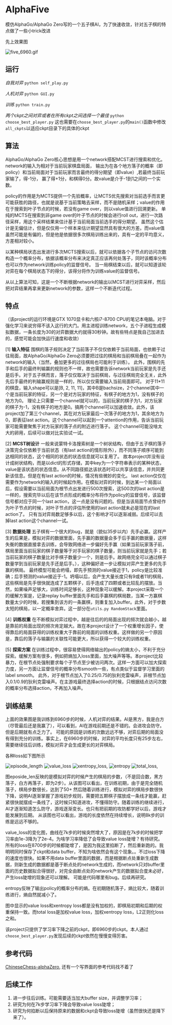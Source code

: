 # AlphaFive
模仿AlphaGo/AlphaGo Zero写的一个五子棋AI，为了快速收敛，针对五子棋的特点做了一些小trick改进

先上效果图

![five_6960.gif](https://github.com/GuoYi0/alphaFive/blob/master/tmp/five_6960.gif)

## 运行
*自我对弈* `python self_play.py`

*人机对弈* `python GUI.py`

*训练* `python train.py`

*两个ckpt之间对弈或者在所有ckpt之间选择一个最佳* `python choose_best_player.py`
这也需要在`choose_best_player.py`的`main()`函数中修改`all_ckpts`以适应ckpt目录下的具体的ckpt

## 算法
AlphaGo/AlphaGo Zero核心思想是用一个network搭配MCST进行搜索和优化。network的输入为相对于当前玩家棋盘局面，
输出为在各个地方落子的概率（即policy）和当前局面对于当前玩家而言最终的得分期望（即value）,若最终当前玩家输了，得-1分，
赢了得+1分，和棋得0分。故value是介于-1到1之间的一个实数。

policy的作用是为MCTS提供一个先验概率，让MCTS优先搜索对当前选手而言更可能获胜的路径，也就是说基于当前策略去采样，而不是随机采样；value的作用在于搜索到叶子节点的时候，若没有game over，则以value值进行回溯更新。
单纯的MCTS在搜索到非game over的叶子节点的时候会进行roll out，进行一次路径采样，用这个采样结果来估计基于当前局面当前选手的得分期望。
虽然这个估计是无偏估计，但是仅仅用一个样本来估计期望显然具有很大的方差。而value值虽然可能是有偏的，但是他是依据很多次棋局训练出来的，具有一定的平均意义，方差相对较小。

以某种棋局状态出发进行多次MCTS搜索以后，就可以依据各个子节点的访问次数构造一个概率分布，依据该概率分布来决定真正应该再何处落子，同时该概率分布也可以作为network训练policy的监督信号。
当一局棋结束以后，就可以知道该轮对弈在每个棋局状态下的得分，该得分将作为训练value的监督信号。

从以上算法可知，这是一个不断根据network的输出以MCST进行对弈采样，然后把对弈结果再拿来更新network的参数，这样一个不断迭代过程。

## 特点
（该project的运行环境是GTX 1070显卡和六核i7-8700 CPU的笔记本电脑。对于强化学习来说穷得不该入这行的大门。用主进程训练network，五个子进程生成模拟数据，一条长度为30的对弈数据大约就得30秒钟。故有些特点是我自己加进去的，感觉可能会加快运行速度和收敛）

[1] **输入特征**  围棋的落子规则决定了当前落子不仅仅依赖于当前局面，也依赖于过往局面，故AlphaGo/AlphaGo Zero必须要把过往的棋局和当前棋局叠在一起作为network的输入（当然，叠加更多的过往棋局也可能利于训练）。
此外，围棋的先手和后手的最终判输赢的规则也不一样，故也需要告诉network当前玩家是先手还是后手。对于五子棋而言，落子仅仅取决于当前棋局，与过往棋局完全无关，此外先后手最终的判输赢规则是一样的，所以仅仅需要输入当前局面即可。
对于11*11的棋盘，输入shape可以是[B, 2, 11, 11]，其中B是bachsize，2个channel其中一个是当前玩家的特征，另一个是对方玩家的特征，有棋子的地方为1，没有棋子的地方为0。
理论上只需要一个channel就可以的，当前玩家的棋子为1，对方玩家的棋子为-1，没有棋子的地方是0。搞两个channel可以加速收敛。此外，该project加了第三个channel，其在对方玩家最后一次落子的地方为1，其余地方为0，即表征last action。这个channel可以起到一个attention的作用，告诉当前玩家可能需要聚焦于对方玩家的落子点的附近进行落子。
这个channel可能没啥太大的卵用，后续可以做对比实验试一试。

[2] **MCST树设计**  一般来说蒙特卡洛搜索树是一个树状结构，但由于五子棋的落子决策完全仅依赖于当前状态（有last action的情形除外），而不同落子顺序可能到达相同的状态，这个相同的状态的状态信息就可以复用了。
故本project并没有设计成树状结构，而是以dict的形式存储，其中key为一个字符串表示的某种状态，value是该状态的状态信息。从不同路径抵达该状态时可以共享该信息，并共同更新该信息。但是在有last action的时候，情况有些微妙的变化。
last action仅仅在需要作为network的输入的时候起作用。在模拟对弈的时候，到达某一个局面以后，假设需要以当前局面为根节点出发进行500次搜索，这500次的last action是一样的，搜索完毕以后在该节点形成的概率分布将作为policy的监督信号，该监督信号都对应于同一个last action，这一点是没有问题的。但是当该局面节点曾经作为叶子节点的时候，对叶子节点的评估所使用的last action就未必是现在的last action了。
只有当对弈局数足够多以后，这个影响才可以逐渐减弱。后续可以去掉last action这个channel一试。

[3] **数据处理** 五子棋有一个很大的bug，就是（貌似35步以内）先手必赢。这样产生的后果是，模拟对弈的数据里面，先手赢的数据量会多于后手赢的数据量，这样失衡的数据直接拿去训练，会导致网络进一步偏好先手赢（如果当前玩家落子前，棋局里面当前玩家的棋子数量等于对手玩家的棋子数量，则当前玩家就是先手；若当前玩家的棋子数量比对手棋子数量少一个，则是后手。故网络完全可以通过棋子数量学到当前玩家是先手还是后手。），这种偏好进一步让模拟对弈产生更多的先手赢的棋局。
最终模型可能会坍塌，即先手预测的value接近于1，policy是比较准确；后手预测的value接近于-1。坍塌以后，会产生大量长度只有9或者11的棋局，这些棋局是先手很快就连成了五颗棋子，后手连成了四颗或者比较乱的摆放。当然，如果噪声足够大，训练时间足够长，这种现象可以缓解。本project采取一个的缓解方案是，记录replay buffer里面先手和后手赢棋的棋局数，当某一方赢棋数量太少的时候，若搜集到该方的一条赢棋，则重复加入buffer。此外，对于步数太短的棋局，以一定概率舍弃。这一部分在`utils.py RandomStack`里面。

[4] **训练权重** 在不断模拟对弈过程中，越是往后的的局面出现的频次就会越小，越是靠前的局面出现的频次肯定越大。故在本project设计了一个权重增长因子，使得靠后的局面获得的训练权重大于靠前的局面的训练权重。这样做的另一个原因是，靠后的落子与输赢的关联性可能更大，所以获得一个较大的训练权重。

[5] **探索方案** 在训练过程中，很容易使得网络输出的policy的熵太小，不利于充分探索。缓解方案有很多，例如把熵加入loss里面，加大噪声等等。本project比较暴力，在根节点处强制要求每个子节点至少被访问两次。这样一方面可以加大探索力度，另一方面让监督信号的概率分布smooth一些，有点类似于监督学习里面的label smooth。
此外，对于根节点加入了0.25/0.75的狄利克雷噪声，非根节点加入0.1/0.9的狄利克雷噪声。在主游戏最终选择action的时候，只根据结点访问次数的概率分布选择action，不再加入噪声。



## 训练结果
上面的效果图是我训练到6960步的时候，人机对弈的结果。AI是黑方，我是白方（尽管最后还是我赢了），可以看到，AI在游戏前期还是不错的。会进攻会防守。但是后期就有点乏力了。
可能的原因是训练的次数远远不够，对弈后期的局面没有得到充分的训练。事实上，在6960步的时候，对弈的平均长度只有25步左右，需要继续往后训练，模拟对弈才会生成更长的对弈棋局。

各种loss如下图所示

![episode_length](https://github.com/GuoYi0/alphaFive/blob/master/tmp/episode_length.jpg) 
![value_loss](https://github.com/GuoYi0/alphaFive/blob/master/tmp/value_loss.jpg)
![xentropy_loss](https://github.com/GuoYi0/alphaFive/blob/master/tmp/xentropy_loss.jpg),
![entropy](https://github.com/GuoYi0/alphaFive/blob/master/tmp/entropy.jpg)
![total_loss](https://github.com/GuoYi0/alphaFive/blob/master/tmp/total_loss.jpg),

图eposide_len反映的是模拟对弈的时候产生的棋局的步数，（不是回合数，黑方落子，白方再落子，即为2步）。从该图可以看出，在训练初期，由于是完全随机落子，棋局步数很长，达到了50+
然后随着训练进行，模拟对弈的棋局步数很快下降，说明AI逐渐掌握了游戏初步规则，需要把五颗棋子摆放成一条线才能赢，赶紧很快就摆成一条线了，这时候只知道进攻，不懂得防守。随着训练的继续进行，AI才逐渐知道怎么防守，游戏逐渐变长。也只有把前期的攻防都学好以后，游戏才能发展到后期。
从该图也可以看出，游戏的长度依然在持续增长，说明8k步的训练是远远不够的。

value_loss的变化图，曲线在7k步的时候突然增大了，原因是在7k步的时候把学习率由1e-3降为了2e-4。为啥学习率降低了会导致value loss陡增？有待研究。
所有的loss在8700步的时候都陡增了，是因为我这里掐断了，然后重新跑的。我明明同时保存了ckpt和data buffer，不知为啥依然会有这个现象。。不过loss下降的速度也很快。如果不用data buffer里面的数据，而是根据断点处重新生成数据，则新生成的数据都是基于断点处的network生成的，而network只对buffer里面的历史数据拟合得很好，对完全由断点处的network产生的数据拟合度未必好，产生loss陡增的现象还可以理解。
可能是代码哪里有bug。后续再研究。

entropy反映了输出policy的概率分布的熵。在初期随机落子，熵比较大，随着训练进行，熵自然就减小了。

图中显示的value loss和xentropy loss都是没有加权的，即棋局初期和后期的权重保持一致。而total loss是加权value loss，加权xentropy loss，L2正则化loss之和。

该project只提供了学习率下降之前的ckpt，即6960步的ckpt。本人通过`choose_best_player.py`发现后续的ckpt依然在慢慢变得厉害。


## 参考代码
 [ChineseChess-alphaZero](https://github.com/NeymarL/ChineseChess-AlphaZero), 还有一个写界面的参考代码找不着了

## 后续工作
1. 进一步往后训练。可能需要适当加大buffer size，并调整学习率；
2. 研究为何在7k步学习率下降会导致value loss陡增；
3. 研究为何掐断以后保持原来的数据和ckpt会导致loss陡增（虽然很快还是降下来了）。
